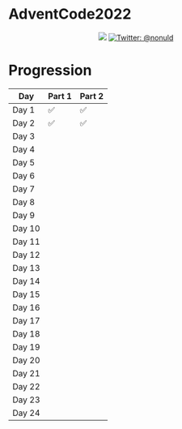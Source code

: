 # AdventCode2022

<p align="center">
    <img src="https://img.shields.io/badge/python-3.9-blue.svg" />
    <a href="https://twitter.com/nonuld">
        <img src="https://img.shields.io/badge/Contact-@nonuld-lightgrey.svg?style=flat" alt="Twitter: @nonuld" />
    </a>
</p>

# Progression

| Day    | Part 1  | Part 2  |
|--------|---------|---------|
| Day 1  |    ✅     |    ✅     |
| Day 2  |    ✅     |    ✅     |
| Day 3  |         |         |
| Day 4  |         |         |
| Day 5  |         |         |
| Day 6  |         |         |
| Day 7  |         |         |
| Day 8  |         |         |
| Day 9  |         |         |
| Day 10 |         |         |
| Day 11 |         |         |
| Day 12 |         |         |
| Day 13 |         |         |
| Day 14 |         |         |
| Day 15 |         |         |
| Day 16 |         |         |
| Day 17 |         |         |
| Day 18 |         |         |
| Day 19 |         |         |
| Day 20 |         |         |
| Day 21 |         |         |
| Day 22 |         |         |
| Day 23 |         |         |
| Day 24 |         |         |
